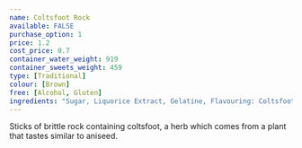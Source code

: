 ```yaml
---
name: Coltsfoot Rock
available: FALSE
purchase_option: 1
price: 1.2
cost_price: 0.7
container_water_weight: 919
container_sweets_weight: 459
type: [Traditional]
colour: [Brown]
free: [Alcohol, Gluten]
ingredients: "Sugar, Liquorice Extract, Gelatine, Flavouring: Coltsfoot Extract"
---
```

Sticks of brittle rock containing coltsfoot, a herb which comes from a plant that tastes similar to aniseed.